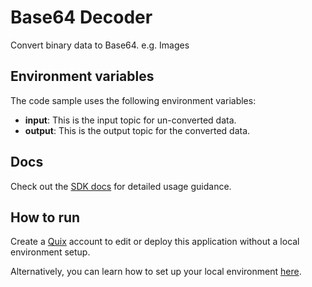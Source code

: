 # Base64 Decoder

Convert binary data to Base64. e.g. Images

## Environment variables

The code sample uses the following environment variables:

- **input**: This is the input topic for un-converted data.
- **output**: This is the output topic for the converted data.

## Docs
Check out the [SDK docs](https://docs.quix.io/sdk-intro.html) for detailed usage guidance.

## How to run
Create a [Quix](https://portal.platform.quix.ai/self-sign-up?xlink=github) account to edit or deploy this application without a local environment setup.

Alternatively, you can learn how to set up your local environment [here](https://docs.quix.io/sdk/python-setup.html).